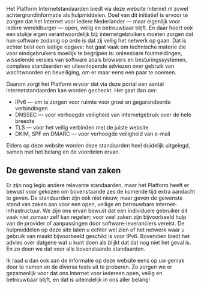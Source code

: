 Het Platform Internetstandaarden biedt via deze website Internet.nl zowel
achtergrondinformatie als hulpmiddelen. Doel van dit initiatief is ervoor te
zorgen dat het Internet voor iedere Nederlander &mdash; maar eigenlijk voor
iedere wereldburger &mdash; open, veilig en betrouwbaar blijft. En daar hoort
ook een stukje eigen verantwoordelijk bij: internetgebruikers moeten zorgen
dat hun software zodanig op orde is dat zij veilig het netwerk op gaan. Dat is
echter best een lastige opgave: het gaat vaak om technische materie die voor
eindgebruikers moeilijk te begrijpen is: onleesbare foutmeldingen, wisselende
versies van software zoals browsers en besturingssystemen, complexe
standaarden en uiteenlopende adviezen over gebruik van wachtwoorden en
beveiliging, om er maar eens een paar te noemen.

Daarom zorgt het Platform ervoor dat via deze portal een aantal
internetstandaarden kan worden gecheckt. Het gaat dan om:

- IPv6 &mdash; om te zorgen voor ruimte voor groei en gegarandeerde
  verbindingen
- DNSSEC &mdash; voor verhoogde veiligheid van internetgebruik over de hele
  breedte
- TLS &mdash; voor het veilig verbinden met de juiste website
- DKIM, SPF en DMARC &mdash; voor verhoogde veiligheid van e-mail

Elders op deze website worden deze standaarden heel duidelijk uitgelegd, samen
met het belang en de voordelen ervan.

## De gewenste stand van zaken

Er zijn nog legio andere relevante standaarden, maar het Platform heeft er
bewust voor gekozen om bovenstaande zes de komende tijd extra aandacht te
geven. De standaarden zijn ook niet nieuw, maar geven de gewenste stand van
zaken aan voor een open, veilige en betrouwbare internet-infrastructuur. We
zijn ons ervan bewust dat een individuele gebruiker dit vaak niet zomaar zelf
kan regelen; voor veel zaken zijn bijvoorbeeld hulp van de provider of
aanpassingen door software-leveranciers vereist. De hulpmiddelen op deze site
laten u echter wel zien of het netwerk waar u gebruik van maakt bijvoorbeeld
geschikt is voor IPv6. Bovendien biedt het advies over datgene wat u kunt doen
als blijkt dat dat nog niet het geval is. En zo doen we dat voor alle
bovenstaande standaarden.

Ik raad u dan ook aan de informatie op deze website eens op uw gemak door te
nemen en de diverse tests uit te proberen. Zo zorgen we er gezamenlijk voor
dat ons Internet voor iedereen open, veilig en betrouwbaar blijft, en dat is
uiteindelijk in ons aller belang!
